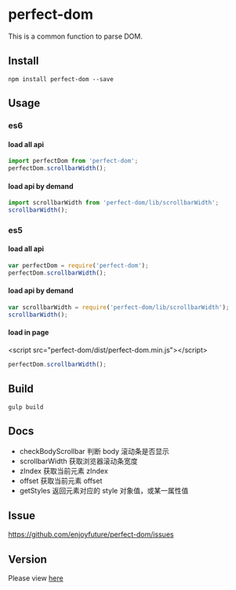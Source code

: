 # perfect-dom

This is a common function to parse DOM.

## Install

```
npm install perfect-dom --save
```

## Usage

### es6 

#### load all api
```javascript
import perfectDom from 'perfect-dom';
perfectDom.scrollbarWidth();

```

#### load api by demand

```javascript
import scrollbarWidth from 'perfect-dom/lib/scrollbarWidth';
scrollbarWidth();

```

### es5 

#### load all api
```javascript
var perfectDom = require('perfect-dom');
perfectDom.scrollbarWidth();

```

#### load api by demand

```javascript
var scrollbarWidth = require('perfect-dom/lib/scrollbarWidth');
scrollbarWidth();

```

#### load in page
&lt;script src="perfect-dom/dist/perfect-dom.min.js"&gt;&lt;/script&gt;

```javascript
perfectDom.scrollbarWidth();
```

## Build

```
gulp build
```

## Docs

* checkBodyScrollbar  判断 body 滚动条是否显示
* scrollbarWidth 获取浏览器滚动条宽度
* zIndex  获取当前元素 zIndex
* offset  获取当前元素 offset
* getStyles 返回元素对应的 style 对象值，或某一属性值

## Issue

https://github.com/enjoyfuture/perfect-dom/issues

## Version

Please view [here](./VERSION.md)
